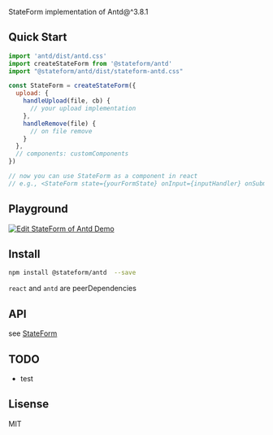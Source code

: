 StateForm implementation of Antd@^3.8.1

## Quick Start  
```js  
import 'antd/dist/antd.css'
import createStateForm from '@stateform/antd'
import "@stateform/antd/dist/stateform-antd.css"

const StateForm = createStateForm({
  upload: {
    handleUpload(file, cb) {
      // your upload implementation
    },
    handleRemove(file) {
      // on file remove
    }
  },
  // components: customComponents
})

// now you can use StateForm as a component in react 
// e.g., <StateForm state={yourFormState} onInput={inputHandler} onSubmit={submitHandler} />
```

## Playground  

[![Edit StateForm of Antd Demo](https://codesandbox.io/static/img/play-codesandbox.svg)](https://codesandbox.io/s/lx8q1143mz?module=%2Fsrc%2FformState.js)

## Install   
```sh  
npm install @stateform/antd  --save
```
`react` and `antd` are peerDependencies

## API  
see [StateForm](https://github.com/stateform/StateForm-Specification)

## TODO  
* test


## Lisense  
MIT